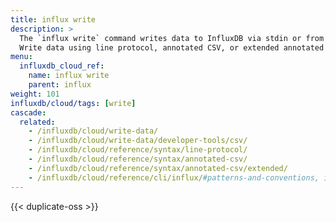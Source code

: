 ```yaml
---
title: influx write
description: >
  The `influx write` command writes data to InfluxDB via stdin or from a specified file.
  Write data using line protocol, annotated CSV, or extended annotated CSV.
menu:
  influxdb_cloud_ref:
    name: influx write
    parent: influx
weight: 101
influxdb/cloud/tags: [write]
cascade:
  related:
    - /influxdb/cloud/write-data/
    - /influxdb/cloud/write-data/developer-tools/csv/
    - /influxdb/cloud/reference/syntax/line-protocol/
    - /influxdb/cloud/reference/syntax/annotated-csv/
    - /influxdb/cloud/reference/syntax/annotated-csv/extended/
    - /influxdb/cloud/reference/cli/influx/#patterns-and-conventions, influx CLI patterns and conventions
---
```


{{< duplicate-oss >}}
